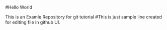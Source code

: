 #Hello World

This is an Examle Repository for git tutorial
#This is just sample line created for editing file in github UI.
